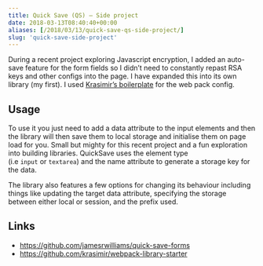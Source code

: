 ```yaml
---
title: Quick Save (QS) – Side project
date: 2018-03-13T08:40:40+00:00
aliases: [/2018/03/13/quick-save-qs-side-project/]
slug: 'quick-save-side-project'
---
```

During a recent project exploring Javascript encryption, I added an auto-save feature for the form fields so I didn&#8217;t need to constantly repast RSA keys and other configs into the page. I have expanded this into its own library (my first). I used [Krasimir&#8217;s boilerplate][1] for the web pack config.

## Usage

To use it you just need to add a data attribute to the input elements and then the library will then save them to local storage and initialise them on page load for you. Small but mighty for this recent project and a fun exploration into building libraries. QuickSave uses the element type (i.e `input` or `textarea`) and the name attribute to generate a storage key for the data.

The library also features a few options for changing its behaviour including things like updating the target data attribute, specifying the storage between either local or session, and the prefix used.

## Links

  * <https://github.com/jamesrwilliams/quick-save-forms>
  * <https://github.com/krasimir/webpack-library-starter>

 [1]: https://github.com/krasimir/webpack-library-starter
